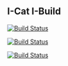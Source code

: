 ## I-Cat I-Build

[![Build Status](https://travis-ci.org/I-Cat/pvr.iptvsimple.svg?branch=Matrix)](https://travis-ci.org/I-Cat/pvr.iptvsimple)

[![Build Status](https://travis-ci.org/I-Cat/chorus2.svg?branch=master)](https://travis-ci.org/I-Cat/chorus2)

[![Build Status](https://travis-ci.com/I-Cat/mirrorbits.svg?branch=master)](https://travis-ci.com/I-Cat/mirrorbits)
